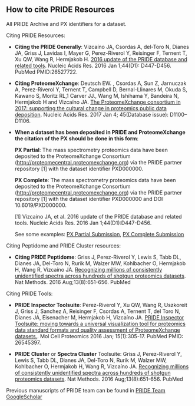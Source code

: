 
## How to cite PRIDE Resources

All PRIDE Archive and PX identifiers for a dataset.

Citing PRIDE Resources:

- **Citing the PRIDE Generally**: Vizcaíno JA, Csordas A, del-Toro N, Dianes JA, Griss J, Lavidas I, Mayer G, Perez-Riverol Y, Reisinger F, Ternent T, Xu QW, Wang R, Hermjakob H.
  [2016 update of the PRIDE database and related tools](http://nar.oxfordjournals.org/content/44/D1/D447.long). Nucleic Acids Res. 2016 Jan 1;44(D1): D447-D456. PubMed PMID:26527722.

- **Citing ProteomeXchange**: Deutsch EW. , Csordas A, Sun Z, Jarnuczak A, Perez-Riverol Y, Ternent T, Campbell D, Bernal-Llinares M, Okuda S, Kawano S, Moritz RL,1 Carver JJ., Wang M, Ishihama Y, Bandeira N, Hermjakob H and Vizcaíno JA.
  [The ProteomeXchange consortium in 2017: supporting the cultural change in proteomics public data deposition](https://www.ncbi.nlm.nih.gov/pmc/articles/PMC5210636/).  Nucleic Acids Res. 2017 Jan 4; 45(Database issue): D1100–D1106.

- **When a dataset has been deposited in PRIDE and ProteomeXchange the citation of the PX should be done in this form**:

  **PX Partial**: The mass spectrometry proteomics data have been deposited to the ProteomeXchange Consortium (http://proteomecentral.proteomexchange.org)
  via the PRIDE partner repository [1] with the dataset identifier PXD000000.

  **PX Complete**: The mass spectrometry proteomics data have been deposited to the ProteomeXchange Consortium (http://proteomecentral.proteomexchange.org)
  via the PRIDE partner repository [1] with the dataset identifier PXD000000 and DOI 10.6019/PXD000000.

  [1] Vizcaino JA, et al. 2016 update of the PRIDE database and related tools. Nucleic Acids Res. 2016 Jan 1;44(D1):D447-D456.

  See some examples: [PX Partial Submission](https://www.sciencedirect.com/science/article/pii/S0092867416315914), [PX Complete Submission](https://www.frontiersin.org/articles/10.3389/fmicb.2018.00680/full)

Citing Peptidome and PRIDE Cluster resources:

- **Citing PRIDE Peptidome**: Griss J, Perez-Riverol Y, Lewis S, Tabb DL, Dianes JA, Del-Toro N, Rurik M, Walzer MW, Kohlbacher O, Hermjakob H, Wang R, Vizcaíno JA.
  [Recognizing millions of consistently unidentified spectra across hundreds of shotgun proteomics datasets](https://www.ncbi.nlm.nih.gov/pubmed/27493588). Nat Methods. 2016 Aug;13(8):651-656. PubMed

Citing PRIDE Tools:

- **PRIDE Inspector Toolsuite**: Perez-Riverol Y, Xu QW, Wang R, Uszkoreit J, Griss J, Sanchez A, Reisinger F, Csordas A, Ternent T, del Toro N, Dianes JA, Eisenacher M, Hermjakob H, Vizcaíno JA.
 [PRIDE Inspector Toolsuite: moving towards a universal visualization tool for proteomics data standard formats and quality assessment of ProteomeXchange datasets.](http://www.mcponline.org/content/15/1/305.long). Mol Cell Proteomics 2016 Jan; 15(1):305-17. PubMed PMID: 26545397.

- **PRIDE Cluster** or **Spectra Cluster** Toolsuite: Griss J, Perez-Riverol Y, Lewis S, Tabb DL, Dianes JA, Del-Toro N, Rurik M, Walzer MW, Kohlbacher O, Hermjakob H, Wang R, Vizcaíno JA.
 [Recognizing millions of consistently unidentified spectra across hundreds of shotgun proteomics datasets](https://www.ncbi.nlm.nih.gov/pubmed/27493588). Nat Methods. 2016 Aug;13(8):651-656. PubMed


Previous manuscripts of PRIDE team can be found in [PRIDE Team GoogleScholar](https://scholar.google.co.uk/citations?user=tzHv1ZcAAAAJ&hl=en)
